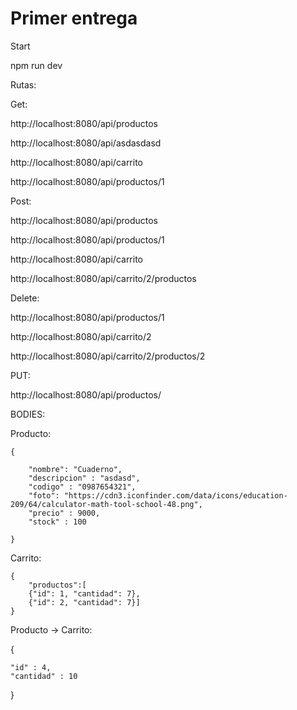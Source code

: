 # Primer entrega

Start

npm run dev

Rutas:

Get:

http://localhost:8080/api/productos

http://localhost:8080/api/asdasdasd

http://localhost:8080/api/carrito

http://localhost:8080/api/productos/1



Post:

http://localhost:8080/api/productos

http://localhost:8080/api/productos/1

http://localhost:8080/api/carrito

http://localhost:8080/api/carrito/2/productos


Delete: 

http://localhost:8080/api/productos/1

http://localhost:8080/api/carrito/2

http://localhost:8080/api/carrito/2/productos/2

PUT:

http://localhost:8080/api/productos/



BODIES:

Producto:

    {

        "nombre": "Cuaderno",
        "descripcion" : "asdasd",
        "codigo" : "0987654321",
        "foto": "https://cdn3.iconfinder.com/data/icons/education-209/64/calculator-math-tool-school-48.png",
        "precio" : 9000,
        "stock" : 100

    }
    




Carrito:

    {
        "productos":[    
        {"id": 1, "cantidad": 7},    
        {"id": 2, "cantidad": 7}]
    }  
    

Producto -> Carrito:

{

    "id" : 4,
    "cantidad" : 10

}

